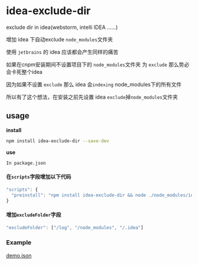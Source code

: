 # idea-exclude-dir

exclude dir in idea(webstorm, intelli IDEA ......)

增加 idea 下自动exclude `node_modules`文件夹

使用 `jetbrains` 的 idea 应该都会产生同样的痛苦

如果在cnpm安装期间不设置项目下的 `node_modules`文件夹 为 `exclude` 那么势必会卡死整个idea

因为如果不设置 `exclude` 那么 idea 会`indexing` node_modules下的所有文件

所以有了这个想法，在安装之前先设置 idea `exclude`掉`node_modules`文件夹

## usage


**install**

```bash
npm install idea-exclude-dir --save-dev
```

**use**

`In package.json`

#### 在`scripts`字段增加以下代码
```js
"scripts": {
  "preinstall": "npm install idea-exclude-dir && node ./node_modules/idea-exclude-dir/index-cli.js"
}
```

#### 增加`excludeFolder`字段

```js
"excludeFolder": ["/log", "/node_modules", "/.idea"]
```

### Example

[demo.json](demo.json)
